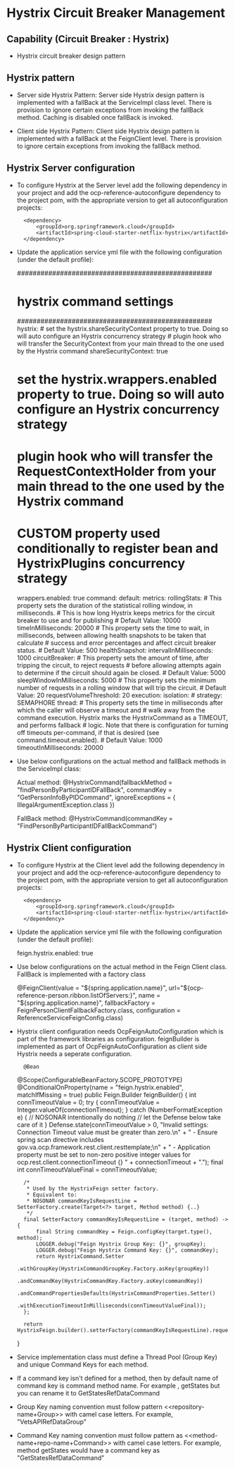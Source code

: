 # Hystrix Circuit Breaker Management

## Capability (Circuit Breaker : Hystrix)
- Hystrix circuit breaker design pattern

## Hystrix pattern
- Server side Hystrix Pattern: Server side Hystrix design pattern is implemented with a fallBack at 
the ServiceImpl class level. There is provision to ignore certain exceptions from invoking the fallBack
method. Caching is disabled once fallBack is invoked. 

- Client side Hystrix Pattern: Client side Hystrix design pattern is implemented with a fallBack at 
the FeignClient level. There is provision to ignore certain exceptions from invoking the fallBack
method.

## Hystrix Server configuration
- To configure Hystrix at the Server level add the following dependency in your project and add the ocp-reference-autoconfigure dependency to the project pom, with the appropriate version to get all autoconfiguration projects:

		<dependency>
			<groupId>org.springframework.cloud</groupId>
			<artifactId>spring-cloud-starter-netflix-hystrix</artifactId>
		</dependency>
    
- Update the application service yml file with the following configuration (under the default profile):

	##################################################
	# hystrix command settings
	##################################################
	hystrix:
	  # set the hystrix.shareSecurityContext property to true. Doing so will auto configure an Hystrix concurrency strategy 
	  # plugin hook who will transfer the SecurityContext from your main thread to the one used by the Hystrix command
	 shareSecurityContext: true
	 # set the hystrix.wrappers.enabled property to true. Doing so will auto configure an Hystrix concurrency strategy
	 # plugin hook who will transfer the RequestContextHolder from your main thread to the one used by the Hystrix command
	 # CUSTOM property used conditionally to register bean and HystrixPlugins concurrency strategy
	 wrappers.enabled: true
	 command:
	  default:
	    metrics:
	      rollingStats:
	        # This property sets the duration of the statistical rolling window, in milliseconds. 
	        # This is how long Hystrix keeps metrics for the circuit breaker to use and for publishing 
	        # Default Value: 10000
	        timeInMilliseconds: 20000
	      # This property sets the time to wait, in milliseconds, between allowing health snapshots to be taken that calculate 
	      # success and error percentages and affect circuit breaker status. 
	      # Default Value: 500
	      healthSnapshot: 
	        intervalInMilliseconds: 1000
	    circuitBreaker:
	      # This property sets the amount of time, after tripping the circuit, to reject requests 
	      # before allowing attempts again to determine if the circuit should again be closed.
	      # Default Value: 5000
	      sleepWindowInMilliseconds: 5000
	      # This property sets the minimum number of requests in a rolling window that will trip the circuit.
	      # Default Value: 20
	      requestVolumeThreshold: 20
	    execution:
	      isolation:
	        # strategy: SEMAPHORE
	        thread:
	          # This property sets the time in milliseconds after which the caller will observe a timeout and 
	          # walk away from the command execution. Hystrix marks the HystrixCommand as a TIMEOUT, and performs fallback 
	          # logic. Note that there is configuration for turning off timeouts per-command, if that is desired (see command.timeout.enabled).
	          # Default Value: 1000
	          timeoutInMilliseconds: 20000
	    
- Use below configurations on the actual method and fallBack methods in the ServiceImpl class:

    Actual method:
	@HystrixCommand(fallbackMethod = "findPersonByParticipantIDFallBack", commandKey = "GetPersonInfoByPIDCommand",
			ignoreExceptions = { IllegalArgumentException.class })
	
    FallBack method:
     @HystrixCommand(commandKey = "FindPersonByParticipantIDFallBackCommand")
	
## Hystrix Client configuration
- To configure Hystrix at the Client level add the following dependency in your project and add the ocp-reference-autoconfigure dependency to the project pom, with the appropriate version to get all autoconfiguration projects:

		<dependency>
			<groupId>org.springframework.cloud</groupId>
			<artifactId>spring-cloud-starter-netflix-hystrix</artifactId>
		</dependency>
    
- Update the application service yml file with the following configuration (under the default profile):

	feign.hystrix.enabled: true
	    
- Use below configurations on the actual method in the Feign Client class. FallBack is implemented with a factory class

	@FeignClient(value = "${spring.application.name}",
	url="${ocp-reference-person.ribbon.listOfServers:}",
	name = "${spring.application.name}",
	fallbackFactory = FeignPersonClientFallbackFactory.class,
	configuration = ReferenceServiceFeignConfig.class)

- Hystrix client configuration needs OcpFeignAutoConfiguration which is part of the framework 
libraries as configuration. feignBuilder is implemented as part of OcpFeignAutoConfiguration as client side Hystrix needs a seperate configuration.

		@Bean
	@Scope(ConfigurableBeanFactory.SCOPE_PROTOTYPE)
	@ConditionalOnProperty(name = "feign.hystrix.enabled", matchIfMissing = true)
	public Feign.Builder feignBuilder() {
		int connTimeoutValue = 0;
		try {
			connTimeoutValue = Integer.valueOf(connectionTimeout);
		} catch (NumberFormatException e) { // NOSONAR intentionally do nothing
			// let the Defense below take care of it
		}
		Defense.state(connTimeoutValue > 0,
				"Invalid settings: Connection Timeout value must be greater than zero.\n"
						+ "  - Ensure spring scan directive includes gov.va.ocp.framework.rest.client.resttemplate;\n"
						+ "  - Application property must be set to non-zero positive integer values for ocp.rest.client.connectionTimeout {} "
						+ connectionTimeout + ".");
		final int connTimeoutValueFinal = connTimeoutValue;

		/*
		 * Used by the HystrixFeign setter factory.
		 * Equivalent to:
		 * NOSONAR commandKeyIsRequestLine = SetterFactory.create(Target<?> target, Method method) {..}
		 */
		final SetterFactory commandKeyIsRequestLine = (target, method) -> {
			final String commandKey = Feign.configKey(target.type(), method);
			LOGGER.debug("Feign Hystrix Group Key: {}", groupKey);
			LOGGER.debug("Feign Hystrix Command Key: {}", commandKey);
			return HystrixCommand.Setter
					.withGroupKey(HystrixCommandGroupKey.Factory.asKey(groupKey))
					.andCommandKey(HystrixCommandKey.Factory.asKey(commandKey))
					.andCommandPropertiesDefaults(HystrixCommandProperties.Setter()
							.withExecutionTimeoutInMilliseconds(connTimeoutValueFinal));
		};

		return HystrixFeign.builder().setterFactory(commandKeyIsRequestLine).requestInterceptor(tokenFeignRequestInterceptor());
	}
	
- Service implementation class must define a Thread Pool (Group Key) and unique Command Keys for each method.

- If a command key isn't defined for a method, then by default name of command key is command method name. For example , getStates but you can rename it to GetStatesRefDataCommand

- Group Key naming convention must follow pattern <<repository-name+Group>> with camel case letters. For example, "VetsAPIRefDataGroup"

- Command Key naming convention must follow pattern as <<method-name+repo-name+Command>> with camel case letters. For example, method getStates would have a command key as "GetStatesRefDataCommand"